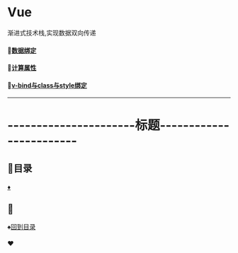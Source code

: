 # Vue
渐进式技术栈,实现数据双向传递

#### :meat_on_bone:<a href="数据绑定.md">数据绑定</a>
#### :meat_on_bone:<a href="计算属性.md">计算属性</a>
#### :meat_on_bone:<a href="v-bind与class与style绑定.md">v-bind与class与style绑定</a>
---------------------------------
# ----------------------标题------------------------
<p id="title"></p>

## :fish_cake:目录
#### <a href="#">:diamonds:</a>
<p id="p1"></p>

## :egg:
:spades:<a href="#title">回到目录</a><br>
#### :hearts:
